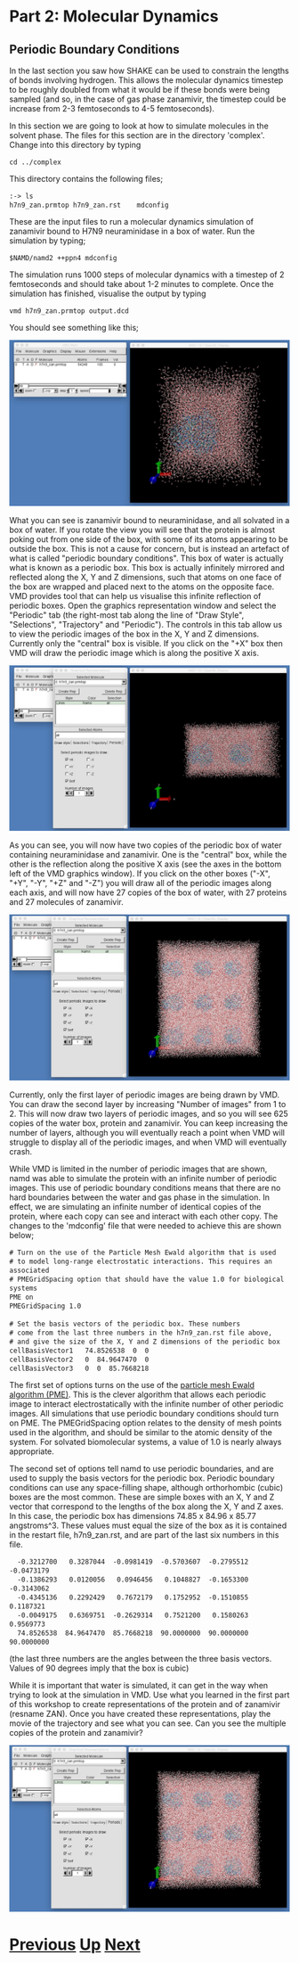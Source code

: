 # Part 2: Molecular Dynamics
## Periodic Boundary Conditions

In the last section you saw how SHAKE can be used to constrain the lengths of bonds involving hydrogen. This allows the molecular dynamics timestep to be roughly doubled from what it would be if these bonds were being sampled (and so, in the case of gas phase zanamivir, the timestep could be increase from 2-3 femtoseconds to 4-5 femtoseconds).

In this section we are going to look at how to simulate molecules in the solvent phase. The files for this section are in the directory 'complex'. Change into this directory by typing

```
cd ../complex
```

This directory contains the following files;

```
:-> ls
h7n9_zan.prmtop h7n9_zan.rst    mdconfig
```

These are the input files to run a molecular dynamics simulation of zanamivir bound to H7N9 neuraminidase in a box of water. Run the simulation by typing;

```
$NAMD/namd2 ++ppn4 mdconfig
```

The simulation runs 1000 steps of molecular dynamics with a timestep of 2 femtoseconds and should take about 1-2 minutes to complete. Once the simulation has finished, visualise the output by typing

```
vmd h7n9_zan.prmtop output.dcd
```

You should see something like this;

![Image of water box](vmd_protein1.jpg)

What you can see is zanamivir bound to neuraminidase, and all solvated in a box of water. If you rotate the view you will see that the protein is almost poking out from one side of the box, with some of its atoms appearing to be outside the box. This is not a cause for concern, but is instead an artefact of what is called "periodic boundary conditions". This box of water is actually what is known as a periodic box. This box is actually infinitely mirrored and reflected along the X, Y and Z dimensions, such that atoms on one face of the box are wrapped and placed next to the atoms on the opposite face. VMD provides tool that can help us visualise this infinite reflection of periodic boxes. Open the graphics representation window and select the "Periodic" tab (the right-most tab along the line of "Draw Style", "Selections", "Trajectory" and "Periodic"). The controls in this tab allow us to view the periodic images of the box in the X, Y and Z dimensions. Currently only the "central" box is visible. If you click on the "+X" box then VMD will draw the periodic image which is along the positive X axis. 

![Image of water box](vmd_protein2.jpg)

As you can see, you will now have two copies of the periodic box of water containing neuraminidase and zanamivir. One is the "central" box, while the other is the reflection along the positive X axis (see the axes in the bottom left of the VMD graphics window). If you click on the other boxes ("-X", "+Y", "-Y", "+Z" and "-Z") you will draw all of the periodic images along each axis, and will now have 27 copies of the box of water, with 27 proteins and 27 molecules of zanamivir.

![Image of water box](vmd_protein3.jpg)

Currently, only the first layer of periodic images are being drawn by VMD. You can draw the second layer by increasing "Number of images" from 1 to 2. This will now draw two layers of periodic images, and so you will see 625 copies of the water box, protein and zanamivir. You can keep increasing the number of layers, although you will eventually reach a point when VMD will struggle to display all of the periodic images, and when VMD will eventually crash.

While VMD is limited in the number of periodic images that are shown, namd was able to simulate the protein with an infinite number of periodic images. This use of periodic boundary conditions means that there are no hard boundaries between the water and gas phase in the simulation. In effect, we are simulating an infinite number of identical copies of the protein, where each copy can see and interact with each other copy. The changes to the 'mdconfig' file that were needed to achieve this are shown below;

```
# Turn on the use of the Particle Mesh Ewald algorithm that is used
# to model long-range electrostatic interactions. This requires an associated
# PMEGridSpacing option that should have the value 1.0 for biological systems
PME on
PMEGridSpacing 1.0

# Set the basis vectors of the periodic box. These numbers 
# come from the last three numbers in the h7n9_zan.rst file above,
# and give the size of the X, Y and Z dimensions of the periodic box
cellBasisVector1   74.8526538  0  0
cellBasisVector2   0  84.9647470  0
cellBasisVector3   0  0  85.7668218
```

The first set of options turns on the use of the [particle mesh Ewald algorithm (PME)](http://en.wikipedia.org/wiki/Ewald_summation). This is the clever algorithm that allows each periodic image to interact electrostatically with the infinite number of other periodic images. All simulations that use periodic boundary conditions should turn on PME. The PMEGridSpacing option relates to the density of mesh points used in the algorithm, and should be similar to the atomic density of the system. For solvated biomolecular systems, a value of 1.0 is nearly always appropriate.

The second set of options tell namd to use periodic boundaries, and are used to supply the basis vectors for the periodic box. Periodic boundary conditions can use any space-filling shape, although orthorhombic (cubic) boxes are the most common. These are simple boxes with an X, Y and Z vector that correspond to the lengths of the box along the X, Y and Z axes. In this case, the periodic box has dimensions 74.85 x 84.96 x 85.77 angstroms^3. These values must equal the size of the box as it is contained in the restart file, h7n9_zan.rst, and are part of the last six numbers in this file.

```
  -0.3212700   0.3287044  -0.0981419  -0.5703607  -0.2795512  -0.0473179
  -0.1386293   0.0120056   0.0946456   0.1048827  -0.1653300  -0.3143062
  -0.4345136   0.2292429   0.7672179   0.1752952  -0.1510855   0.1187321
  -0.0049175   0.6369751  -0.2629314   0.7521200   0.1580263   0.9569773
  74.8526538  84.9647470  85.7668218  90.0000000  90.0000000  90.0000000
```

(the last three numbers are the angles between the three basis vectors. Values of 90 degrees imply that the box is cubic)

While it is important that water is simulated, it can get in the way when trying to look at the simulation in VMD. Use what you learned in the first part of this workshop to create representations of the protein and of zanamivir (resname ZAN). Once you have created these representations, play the movie of the trajectory and see what you can see. Can you see the multiple copies of the protein and zanamivir?

![Image of water box](vmd_protein3.jpg)

# [Previous](shake.md) [Up](README.md) [Next](.md)
